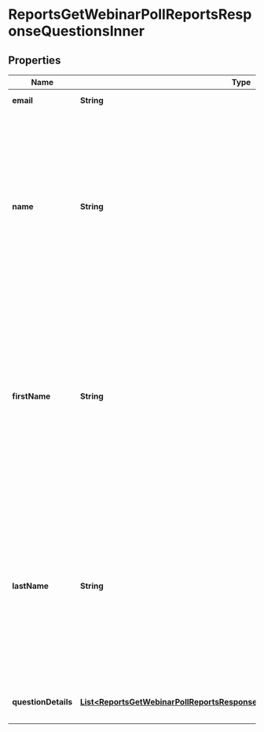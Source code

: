

# ReportsGetWebinarPollReportsResponseQuestionsInner


## Properties

| Name | Type | Description | Notes |
|------------ | ------------- | ------------- | -------------|
|**email** | **String** | The participant&#39;s email address. |  [optional] |
|**name** | **String** | The participant&#39;s display name. **Allow participants to answer questions anonymously** setting is enabled for a [poll](https://support.zoom.us/hc/en-us/articles/213756303-Polling-for-Meet), the participant&#39;s polling information is kept anonymous and the &#x60;name&#x60; field will return the &amp;quot;Anonymous Attendee&amp;quot; value. |  [optional] |
|**firstName** | **String** | The participant&#39;s first name. If the **Allow participants to answer questions anonymously** setting is enabled for a [poll](https://support.zoom.us/hc/en-us/articles/213756303-Polling-for-Meet), the participant&#39;s polling information is kept anonymous and the &#x60;first_name&#x60; field will return the &amp;quot;Anonymous Attendee&amp;quot; value. |  [optional] |
|**lastName** | **String** | The participant&#39;s last name. If the **Allow participants to answer questions anonymously** setting is enabled for a [poll](https://support.zoom.us/hc/en-us/articles/213756303-Polling-for-Meet), the participant&#39;s polling information is kept anonymous and the &#x60;last_name&#x60; field will return the &amp;quot;Anonymous Attendee&amp;quot; value. |  [optional] |
|**questionDetails** | [**List&lt;ReportsGetWebinarPollReportsResponseQuestionsInnerQuestionDetailsInner&gt;**](ReportsGetWebinarPollReportsResponseQuestionsInnerQuestionDetailsInner.md) | Information about the user&#39;s questions and answers. |  [optional] |



